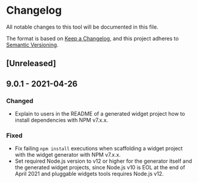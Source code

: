 # Changelog

All notable changes to this tool will be documented in this file.

The format is based on [Keep a Changelog](https://keepachangelog.com/en/1.0.0/), and this project adheres to [Semantic Versioning](https://semver.org/spec/v2.0.0.html).

## [Unreleased]

## 9.0.1 - 2021-04-26

### Changed

- Explain to users in the README of a generated widget project how to install dependencies with NPM v7.x.x.

### Fixed

- Fix failing `npm install` executions when scaffolding a widget project with the widget generator with NPM v7.x.x.
- Set required Node.js version to v12 or higher for the generator itself and the generated widget projects, since Node.js v10 is EOL at the end of April 2021 and pluggable widgets tools requires Node.js v12.
